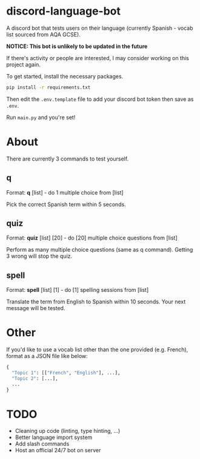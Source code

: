 # discord-language-bot
A discord bot that tests users on their language (currently Spanish - vocab list sourced from AQA GCSE).

**NOTICE: This bot is unlikely to be updated in the future**

If there's activity or people are interested, I may consider working on this project again.

To get started, install the necessary packages.
```bash
pip install -r requirements.txt
```
Then edit the `.env.template` file to add your discord bot token then save as `.env`.

Run `main.py` and you're set!

# About

There are currently 3 commands to test yourself.

## q
Format: **q** [list] - do 1 multiple choice from [list]

Pick the correct Spanish term within 5 seconds.

## quiz
Format: **quiz** [list] [20] - do [20] multiple choice questions from [list]

Perform as many multiple choice questions (same as q command). Getting 3 wrong will stop the quiz.

## spell
Format: **spell** [list] [1] - do [1] spelling sessions from [list]

Translate the term from English to Spanish within 10 seconds. Your next message will be tested.

# Other

If you'd like to use a vocab list other than the one provided (e.g. French), format as a JSON file like below:
```py
{
  "Topic 1": [["French", "English"], ...],
  "Topic 2": [...],
  ...
}
```

 # TODO
- Cleaning up code (linting, type hinting, ...)
- Better language import system
- Add slash commands
- Host an official 24/7 bot on server
